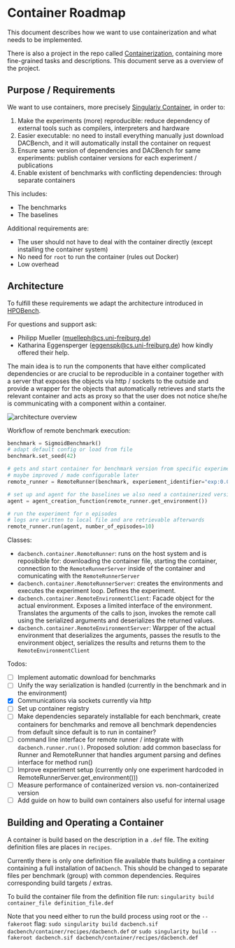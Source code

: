 # Container Roadmap

This document describes how we want to use containerization and what needs to be implemented.

There is also a project in the repo called [Containerization](https://github.com/automl/DACBench/projects/2), 
containing more fine-grained tasks and descriptions. This document serve as a overview of the project. 

## Purpose / Requirements
We want to use containers, more precisely [Singulariy Container](https://singularity.hpcng.org/), in order to:

1. Make the experiments (more) reproducible: reduce dependency of external tools such as compilers, interpreters and hardware
2. Easier executable: no need to install everything manually just download DACBench, and it will automatically install the container on request
3. Ensure same version of dependencies  and DACBench for same experiments: publish container versions for each experiment / publications 
4. Enable existent of benchmarks with conflicting dependencies: through separate containers

This includes:

* The benchmarks 
* The baselines

Additional requirements are: 
* The user should not have to deal with the container directly (except installing the container system)
* No need for `root` to run the container (rules out Docker)
* Low overhead

## Architecture
To fulfill these requirements we adapt the architecture introduced in [HPOBench](https://github.com/automl/HPOBench). 

For questions and support ask: 
* Philipp Mueller (muelleph@cs.uni-freiburg.de)
* Katharina Eggensperger (eggenspk@cs.uni-freiburg.de)
how kindly offered their help.

The main idea is to run the components that have either complicated dependencies or are crucial to be reproducible in a container together with a server that exposes the objects via http / sockets to the outside and provide a wrapper for the objects that automatically retrieves and starts the relevant container and acts as proxy so that the user does not notice she/he is communicating with a component within a container.

![architecture overview](architecture.png)

 Workflow of remote benchmark execution:
```python
benchmark = SigmoidBenchmark()
# adapt default config or load from file
benchmark.set_seed(42) 

# gets and start container for benchmark version from specific experiment / this also defines what is logged, which wrappers are used 
# maybe improved / made configurable later
remote_runner = RemoteRunner(benchmark, experiement_identifier="exp:0.01")

# set up and agent for the baselines we also need a containerized version (todo)
agent = agent_creation_function(remote_runner.get_environment())

# run the experiment for n episodes
# logs are written to local file and are retrievable afterwards
remote_runner.run(agent, number_of_episodes=10)
```

Classes:
* `dacbench.container.RemoteRunner`: runs on the host system and is reposibible for: downloading the container file, starting the container, connection to the `RemoteRunnerServer` inside of the container and comunicating with the `RemoteRunnerServer` 
* `dacbench.container.RemoteRunnerServer`: creates the environments and executes the experiment loop. Defines the experiment. 
* `dacbench.container.RemoteEnvironmentClient`: Facade object for the actual environment. Exposes a limited interface of the environment. Translates the arguments of the calls to json, invokes the remote call using the serialized arguments and deserializes the returned values. 
* `dacbench.container.RemoteEnvironmentServer`: Warpper of the actual environment that deserializes the arguments, passes the resutls to the environment object, serializes the results and returns them to the  `RemoteEnvironmentClient` 

Todos:
* [ ] Implement automatic download for benchmarks
* [ ] Unify the way serialization is handled (currently in the benchmark and in the environment)
* [x] Communications via sockets currently via http
* [ ] Set up container registry
* [ ] Make dependencies separately installable for each benchmark, create containers for benchmarks and remove all benchmark dependencies from default
  since default is to run in container? 
* [ ] command line interface for remote runner / integrate with `dacbench.runner.run()`. Proposed solution: add common
  baseclass for Runner and RemoteRunner that handles argument parsing and defines interface for method run()
* [ ] Improve experiment setup (currently only one experiment hardcoded in RemoteRunnerServer.get_environment()))
* [ ] Measure performance of containerized version vs. non-containerized version
* [ ] Add guide on how to build own containers also useful for internal usage

## Building and Operating a Container

A container is build based on the description in a `.def` file. The exiting definition files are places in `recipes`.

Currently there is only one definition file available thats building a container containing a full installation
of `DACbench`. This should be changed to separate files per benchmark (group) with common dependencies. Requires
corresponding build targets / extras.

To build the container file from the definition file run:
`singularity build container_file definition_file.def`

Note that you need either to run the build process using root or the `--fakeroot` flag:
`sudo singularity build dacbench.sif dacbench/container/recipes/dacbench.def`
or
`sudo singularity build --fakeroot dacbench.sif dacbench/container/recipes/dacbench.def`
